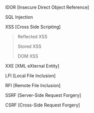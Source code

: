 IDOR [Insecure Direct Object Reference]

SQL Injection

XSS [Cross Side Scripting]
> Reflected XSS
>
> Stored XSS
>
> DOM XSS

XXE [XML eXternal Entity]

LFI [Local File Inclusion]

RFI [Remote File Inclusion]

SSRF [Server-Side Request Forgery]

CSRF [Cross-Side Request Forgery]
